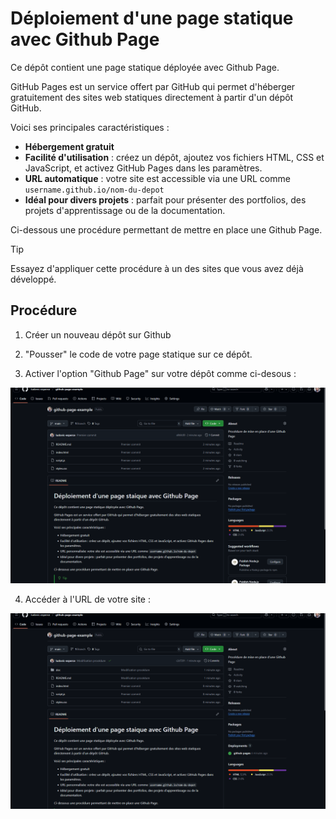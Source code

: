 # Déploiement d'une page statique avec Github Page

Ce dépôt contient une page statique déployée avec Github Page.

GitHub Pages est un service offert par GitHub qui permet d'héberger gratuitement des sites web statiques directement à partir d'un dépôt GitHub.

Voici ses principales caractéristiques :
- **Hébergement gratuit**
- **Facilité d'utilisation** : créez un dépôt, ajoutez vos fichiers HTML, CSS et JavaScript, et activez GitHub Pages dans les paramètres.
- **URL automatique** : votre site est accessible via une URL comme `username.github.io/nom-du-depot`
- **Idéal pour divers projets** : parfait pour présenter des portfolios, des projets d'apprentissage ou de la documentation.

Ci-dessous une procédure permettant de mettre en place une Github Page.

> [!TIP]
> Essayez d'appliquer cette procédure à un des sites que vous avez déjà développé.

## Procédure

1. Créer un nouveau dépôt sur Github

2. "Pousser" le code de votre page statique sur ce dépôt.

3. Activer l'option "Github Page" sur votre dépôt comme ci-desous :

![Activation Github Page](doc/activate-github-page.gif)

4. Accéder à l'URL de votre site :

![Accès à l'URL d'une page statique](doc/url-access.gif)